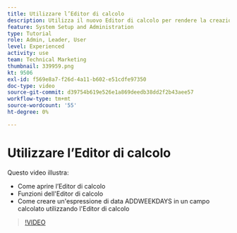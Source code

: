 ```yaml
---
title: Utilizzare l’Editor di calcolo
description: Utilizza il nuovo Editor di calcolo per rendere la creazione di campi personalizzati calcolati più semplice che mai.
feature: System Setup and Administration
type: Tutorial
role: Admin, Leader, User
level: Experienced
activity: use
team: Technical Marketing
thumbnail: 339959.png
kt: 9506
exl-id: f569e8a7-f26d-4a11-b602-e51cdfe97350
doc-type: video
source-git-commit: d39754b619e526e1a869deedb38dd2f2b43aee57
workflow-type: tm+mt
source-wordcount: '55'
ht-degree: 0%

---
```


# Utilizzare l’Editor di calcolo

Questo video illustra:

* Come aprire l’Editor di calcolo
* Funzioni dell&#39;Editor di calcolo
* Come creare un&#39;espressione di data ADDWEEKDAYS in un campo calcolato utilizzando l&#39;Editor di calcolo

>[!VIDEO](https://video.tv.adobe.com/v/339959/?quality=12)
